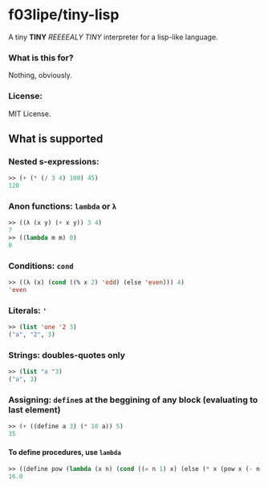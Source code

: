 # f03lipe/tiny-lisp

A tiny **TINY** *REEEEALY TINY* interpreter for a lisp-like language.<br>

### What is this for?
Nothing, obviously.

### License:
MIT License.

## What is supported

### Nested s-expressions: 

```lisp
>> (+ (* (/ 3 4) 100) 45)
120
```
### Anon functions: `lambda` or `λ`
```lisp
>> ((λ (x y) (+ x y)) 3 4)
7
>> ((lambda m m) 0)
0
```
### Conditions: `cond`
```lisp
>> ((λ (x) (cond ((% x 2) 'odd) (else 'even))) 4)
'even
```
### Literals: `'`
```lisp
>> (list 'one '2 3)
("a", "2", 3)
```
### Strings: doubles-quotes only
```lisp
>> (list "a "3)
("a", 3)
```
### Assigning: `define`s at the beggining of any block (evaluating to last element)
```lisp
>> (+ ((define a 3) (* 10 a)) 5)
35
```
#### To define procedures, use `lambda`
```lisp
>> ((define pow (lambda (x n) (cond ((= n 1) x) (else (* x (pow x (- n 1))))))) (pow 2 4))
16.0
```
